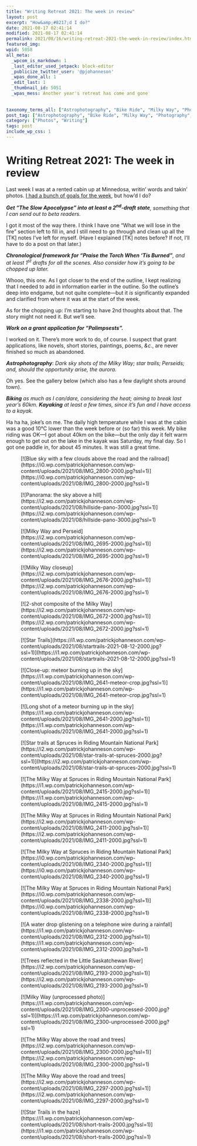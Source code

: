 ```yaml
---
title: "Writing Retreat 2021: The week in review"
layout: post
excerpt: "How&amp;#8217;d I do?"
date: 2021-08-17 02:41:14
modified: 2021-08-17 02:41:14
permalink: 2021/08/16/writing-retreat-2021-the-week-in-review/index.html
featured_img: 
wpid: 5058
all_meta: 
  _wpcom_is_markdown: 1
  _last_editor_used_jetpack: block-editor
  _publicize_twitter_user: '@pjohanneson'
  _wpas_done_all: 1
  _edit_last: 1
  _thumbnail_id: 5051
  _wpas_mess: Another year's retreat has come and gone
  
  
taxonomy_terms_all: ["Astrophotography", "Bike Ride", "Milky Way", "Photography", "Prairiesf", "Star Trails", "Writing", "Writing Retreat", "Photos", "Writing"]
post_tag: ["Astrophotography", "Bike Ride", "Milky Way", "Photography", "Prairiesf", "Star Trails", "Writing", "Writing Retreat"]
category: ["Photos", "Writing"]
tags: post
include_wp_css: 1
---
```


# Writing Retreat 2021: The week in review

Last week I was at a rented cabin up at Minnedosa, writin’ words and takin’ photos. [I had a bunch of goals for the week](https://patrickjohanneson.com/2021/08/08/writing-retreat-2021-day-zero/), but how’d I do?

***Get “The Slow Apocalypse” into at least a 2<sup>nd</sup>-draft state**, something that I can send out to beta readers.*

I got it most of the way there. I think I have one “What we will lose in the fire” section left to fill in, and I still need to go through and clean up all the \[TK\] notes I’ve left for myself. (Have I explained \[TK\] notes before? If not, I’ll have to do a post on that later.)

***Chronological framework for “Praise the Torch When ‘Tis Burned”**, and at least 1<sup>st</sup> drafts for all the scenes. Also consider how it’s going to be chopped up later.*

Whooo, this one. As I got closer to the end of the outline, I kept realizing that I needed to add in information earlier in the outline. So the outline’s deep into endgame, but not quite complete—but it *is* significantly expanded and clarified from where it was at the start of the week.

As for the chopping up: I’m starting to have 2nd thoughts about that. The story might not need it. But we’ll see.

***Work on a grant application for “Palimpsests”.***

I worked on it. There’s more work to do, of course. I suspect that grant applications, like novels, short stories, paintings, poems, *&amp;c.*, are never finished so much as abandoned.

***Astrophotography**: Dark sky shots of the Milky Way; star trails; Perseids; and, should the opportunity arise, the aurora.*

Oh yes. See the gallery below (which also has a few daylight shots around town).

***Biking** as much as I can/dare, considering the heat; aiming to break last year’s 60km. **Kayaking** at least a few times, since it’s fun and I have access to a kayak.*

Ha ha ha, joke’s on me. The daily high temperature while I was at the cabin was a good 10°C lower than the week before or (so far) this week. My bike riding was OK—I got about 40km on the bike—but the only day it felt warm enough to get out on the lake in the kayak was Saturday, my final day. So I got one paddle in, for about 45 minutes. It was still a great time.

<div class="wp-block-jetpack-tiled-gallery aligncenter is-style-rectangular"><div class="tiled-gallery__gallery"><div class="tiled-gallery__row"><div class="tiled-gallery__col" style="flex-basis:35.91307%"><figure class="tiled-gallery__item">[![Blue sky with a few clouds above the road and the railroad](https://i0.wp.com/patrickjohanneson.com/wp-content/uploads/2021/08/IMG_2800-2000.jpg?ssl=1)](https://i0.wp.com/patrickjohanneson.com/wp-content/uploads/2021/08/IMG_2800-2000.jpg?ssl=1)</figure></div><div class="tiled-gallery__col" style="flex-basis:64.08693%"><figure class="tiled-gallery__item">[![Panorama: the sky above a hill](https://i2.wp.com/patrickjohanneson.com/wp-content/uploads/2021/08/hillside-pano-3000.jpg?ssl=1)](https://i2.wp.com/patrickjohanneson.com/wp-content/uploads/2021/08/hillside-pano-3000.jpg?ssl=1)</figure></div></div><div class="tiled-gallery__row"><div class="tiled-gallery__col" style="flex-basis:68.24637%"><figure class="tiled-gallery__item">[![Milky Way and Perseid](https://i2.wp.com/patrickjohanneson.com/wp-content/uploads/2021/08/IMG_2695-2000.jpg?ssl=1)](https://i2.wp.com/patrickjohanneson.com/wp-content/uploads/2021/08/IMG_2695-2000.jpg?ssl=1)</figure></div><div class="tiled-gallery__col" style="flex-basis:31.75363%"><figure class="tiled-gallery__item">[![Milky Way closeup](https://i2.wp.com/patrickjohanneson.com/wp-content/uploads/2021/08/IMG_2676-2000.jpg?ssl=1)](https://i2.wp.com/patrickjohanneson.com/wp-content/uploads/2021/08/IMG_2676-2000.jpg?ssl=1)</figure><figure class="tiled-gallery__item">[![2-shot composite of the Milky Way](https://i2.wp.com/patrickjohanneson.com/wp-content/uploads/2021/08/IMG_2672-2000.jpg?ssl=1)](https://i2.wp.com/patrickjohanneson.com/wp-content/uploads/2021/08/IMG_2672-2000.jpg?ssl=1)</figure></div></div><div class="tiled-gallery__row"><div class="tiled-gallery__col" style="flex-basis:33.33610%"><figure class="tiled-gallery__item">[![Star Trails](https://i1.wp.com/patrickjohanneson.com/wp-content/uploads/2021/08/startrails-2021-08-12-2000.jpg?ssl=1)](https://i1.wp.com/patrickjohanneson.com/wp-content/uploads/2021/08/startrails-2021-08-12-2000.jpg?ssl=1)</figure></div><div class="tiled-gallery__col" style="flex-basis:33.32781%"><figure class="tiled-gallery__item">[![Close-up: meteor burning up in the sky](https://i1.wp.com/patrickjohanneson.com/wp-content/uploads/2021/08/IMG_2641-meteor-crop.jpg?ssl=1)](https://i1.wp.com/patrickjohanneson.com/wp-content/uploads/2021/08/IMG_2641-meteor-crop.jpg?ssl=1)</figure></div><div class="tiled-gallery__col" style="flex-basis:33.33610%"><figure class="tiled-gallery__item">[![Long shot of a meteor burning up in the sky](https://i1.wp.com/patrickjohanneson.com/wp-content/uploads/2021/08/IMG_2641-2000.jpg?ssl=1)](https://i1.wp.com/patrickjohanneson.com/wp-content/uploads/2021/08/IMG_2641-2000.jpg?ssl=1)</figure></div></div><div class="tiled-gallery__row"><div class="tiled-gallery__col" style="flex-basis:69.19107%"><figure class="tiled-gallery__item">[![Star trails at Spruces in Riding Mountain National Park](https://i2.wp.com/patrickjohanneson.com/wp-content/uploads/2021/08/star-trails-at-spruces-2000.jpg?ssl=1)](https://i2.wp.com/patrickjohanneson.com/wp-content/uploads/2021/08/star-trails-at-spruces-2000.jpg?ssl=1)</figure></div><div class="tiled-gallery__col" style="flex-basis:30.80893%"><figure class="tiled-gallery__item">[![The Milky Way at Spruces in Riding Mountain National Park](https://i1.wp.com/patrickjohanneson.com/wp-content/uploads/2021/08/IMG_2415-2000.jpg?ssl=1)](https://i1.wp.com/patrickjohanneson.com/wp-content/uploads/2021/08/IMG_2415-2000.jpg?ssl=1)</figure></div></div><div class="tiled-gallery__row"><div class="tiled-gallery__col" style="flex-basis:52.75545%"><figure class="tiled-gallery__item">[![The Milky Way at Spruces in Riding Mountain National Park](https://i2.wp.com/patrickjohanneson.com/wp-content/uploads/2021/08/IMG_2411-2000.jpg?ssl=1)](https://i2.wp.com/patrickjohanneson.com/wp-content/uploads/2021/08/IMG_2411-2000.jpg?ssl=1)</figure><figure class="tiled-gallery__item">[![The Milky Way at Spruces in Riding Mountain National Park](https://i0.wp.com/patrickjohanneson.com/wp-content/uploads/2021/08/IMG_2340-2000.jpg?ssl=1)](https://i0.wp.com/patrickjohanneson.com/wp-content/uploads/2021/08/IMG_2340-2000.jpg?ssl=1)</figure></div><div class="tiled-gallery__col" style="flex-basis:47.24455%"><figure class="tiled-gallery__item">[![The Milky Way at Spruces in Riding Mountain National Park](https://i0.wp.com/patrickjohanneson.com/wp-content/uploads/2021/08/IMG_2338-2000.jpg?ssl=1)](https://i0.wp.com/patrickjohanneson.com/wp-content/uploads/2021/08/IMG_2338-2000.jpg?ssl=1)</figure></div></div><div class="tiled-gallery__row"><div class="tiled-gallery__col" style="flex-basis:66.78747%"><figure class="tiled-gallery__item">[![A water drop glistening on a telephone wire during a rainfall](https://i1.wp.com/patrickjohanneson.com/wp-content/uploads/2021/08/IMG_2312-2000.jpg?ssl=1)](https://i1.wp.com/patrickjohanneson.com/wp-content/uploads/2021/08/IMG_2312-2000.jpg?ssl=1)</figure></div><div class="tiled-gallery__col" style="flex-basis:33.21253%"><figure class="tiled-gallery__item">[![Trees reflected in the Little Saskatchewan River](https://i2.wp.com/patrickjohanneson.com/wp-content/uploads/2021/08/IMG_2193-2000.jpg?ssl=1)](https://i2.wp.com/patrickjohanneson.com/wp-content/uploads/2021/08/IMG_2193-2000.jpg?ssl=1)</figure><figure class="tiled-gallery__item">[![Milky Way (unprocessed photo)](https://i1.wp.com/patrickjohanneson.com/wp-content/uploads/2021/08/IMG_2300-unprocessed-2000.jpg?ssl=1)](https://i1.wp.com/patrickjohanneson.com/wp-content/uploads/2021/08/IMG_2300-unprocessed-2000.jpg?ssl=1)</figure></div></div><div class="tiled-gallery__row"><div class="tiled-gallery__col" style="flex-basis:40.87908%"><figure class="tiled-gallery__item">[![The Milky Way above the road and trees](https://i2.wp.com/patrickjohanneson.com/wp-content/uploads/2021/08/IMG_2300-2000.jpg?ssl=1)](https://i2.wp.com/patrickjohanneson.com/wp-content/uploads/2021/08/IMG_2300-2000.jpg?ssl=1)</figure></div><div class="tiled-gallery__col" style="flex-basis:18.24185%"><figure class="tiled-gallery__item">[![The Milky Way above the road and trees](https://i2.wp.com/patrickjohanneson.com/wp-content/uploads/2021/08/IMG_2297-2000.jpg?ssl=1)](https://i2.wp.com/patrickjohanneson.com/wp-content/uploads/2021/08/IMG_2297-2000.jpg?ssl=1)</figure></div><div class="tiled-gallery__col" style="flex-basis:40.87908%"><figure class="tiled-gallery__item">[![Star Trails in the haze](https://i1.wp.com/patrickjohanneson.com/wp-content/uploads/2021/08/short-trails-2000.jpg?ssl=1)](https://i1.wp.com/patrickjohanneson.com/wp-content/uploads/2021/08/short-trails-2000.jpg?ssl=1)</figure></div></div></div></div>